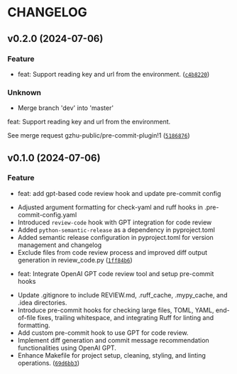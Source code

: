 # CHANGELOG

## v0.2.0 (2024-07-06)

### Feature

* feat: Support reading key and url from the environment. ([`c4b8220`](http://172.22.121.51:8929/gzhu-public/pre-commit-plugin/-/commit/c4b8220ab98de752863ea502eaf46c746a763538))

### Unknown

* Merge branch &#39;dev&#39; into &#39;master&#39;

feat: Support reading key and url from the environment.

See merge request gzhu-public/pre-commit-plugin!1 ([`5186876`](http://172.22.121.51:8929/gzhu-public/pre-commit-plugin/-/commit/5186876260a9f82e889563d456f6eb1aa10d0de7))

## v0.1.0 (2024-07-06)

### Feature

* feat: add gpt-based code review hook and update pre-commit config

- Adjusted argument formatting for check-yaml and ruff hooks in .pre-commit-config.yaml
- Introduced `review-code` hook with GPT integration for code review
- Added `python-semantic-release` as a dependency in pyproject.toml
- Added semantic release configuration in pyproject.toml for version management and changelog
- Exclude files from code review process and improved diff output generation in review_code.py ([`1ff84b6`](http://172.22.121.51:8929/gzhu-public/pre-commit-plugin/-/commit/1ff84b69c6074dbab766aba7f8d8bbd2e5c05c0c))

* feat: Integrate OpenAI GPT code review tool and setup pre-commit hooks

- Update .gitignore to include REVIEW.md, .ruff_cache, .mypy_cache, and .idea directories.
- Introduce pre-commit hooks for checking large files, TOML, YAML, end-of-file fixes, trailing whitespace, and integrating Ruff for linting and formatting.
- Add custom pre-commit hook to use GPT for code review.
- Implement diff generation and commit message recommendation functionalities using OpenAI GPT.
- Enhance Makefile for project setup, cleaning, styling, and linting operations. ([`69d6bb3`](http://172.22.121.51:8929/gzhu-public/pre-commit-plugin/-/commit/69d6bb3655815e9503f8c83b127eab13bbec8d44))
